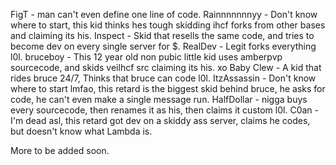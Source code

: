 FigT - man can't even define one line of code.
Rainnnnnnnyy - Don't know where to start, this kid thinks hes tough skidding ihcf forks from other bases and claiming its his.
Inspect - Skid that resells the same code, and tries to become dev on every single server for $.
RealDev - Legit forks everything l0l.
bruceboy - This 12 year old non pubic little kid uses amberpvp sourcecode, and skids veilhcf src claiming its his.
xo Baby Clew - A kid that rides bruce 24/7, Thinks that bruce can code l0l.
ItzAssassin - Don't know where to start lmfao, this retard is the biggest skid behind bruce, he asks for code, he can't even make a single message run.
HalfDollar - nigga buys every sourcecode, then renames it as his, then claims it custom l0l.
C0an - I'm dead asl, this retard got dev on a skiddy ass server, claims he codes, but doesn't know what Lambda is.

More to be added soon.
